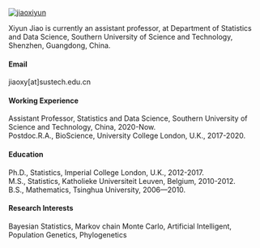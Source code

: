 

[![jiaoxiyun](https://img.shields.io/badge/jiaoxiyun-github-blue?logo=github)](https://github.com/jiaoxiyun)

Xiyun Jiao is currently an assistant professor, at Department of Statistics and Data Science, Southern University of Science and Technology, Shenzhen, Guangdong, China.

#### Email
jiaoxy[at]sustech.edu.cn

#### Working Experience
Assistant Professor, Statistics and Data Science, Southern University of Science and Technology, China, 2020-Now.\
Postdoc.R.A., BioScience, University College London, U.K., 2017-2020.

#### Education
Ph.D., Statistics, Imperial College London, U.K., 2012-2017.\
M.S., Statistics,  Katholieke Universiteit Leuven, Belgium, 2010-2012.\
B.S., Mathematics, Tsinghua University, 2006—2010.

#### Research Interests
Bayesian Statistics, Markov chain Monte Carlo, Artificial Intelligent, Population Genetics, Phylogenetics

